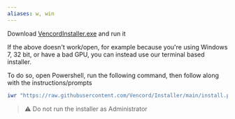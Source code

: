 ```yaml
---
aliases: w, win
---
```


Download [VencordInstaller.exe](https://github.com/Vencord/Installer/releases/latest/download/VencordInstaller.exe) and run it

If the above doesn't work/open, for example because you're using Windows 7, 32 bit, or have a bad GPU, you can instead use our terminal based installer.

To do so, open Powershell, run the following command, then follow along with the instructions/prompts

```ps1
iwr "https://raw.githubusercontent.com/Vencord/Installer/main/install.ps1" -UseBasicParsing | iex
```

> ⚠️ Do not run the installer as Administrator

